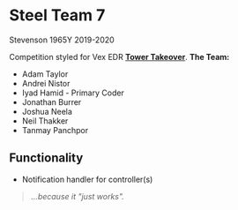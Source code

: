 **Steel Team 7**
===
Stevenson 1965Y 2019-2020

Competition styled for Vex EDR [**Tower Takeover**](https://www.vexrobotics.com/vexedr/competition/vrc-current-game "VEX Current Game").
**The Team:**
- Adam Taylor
- Andrei Nistor
- Iyad Hamid - Primary Coder
- Jonathan Burrer
- Joshua Neela
- Neil Thakker
- Tanmay Panchpor
	
**Functionality**
---
- Notification handler for controller(s)


>*...because it "just works".*
